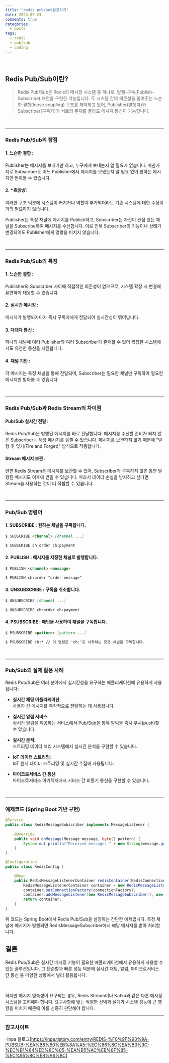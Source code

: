 ```yaml
---
title: "redis pub/sub활용하기"
date: 2024-09-23
comments: true
categories:
  - posts
tags:
  - redis
  - pub/sub
  - coding
---
```


<br>

## Redis Pub/Sub이란?
> Redis Pub/Sub은 Redis의 메시징 시스템 중 하나로, 발행-구독(Publish-Subscribe) 패턴을 구현한 기능입니다. 두 시스템 간의 의존성을 줄여주는 느슨한 결합(loose coupling) 구조를 채택하고 있어, Publisher(발행자)와 Subscriber(구독자)가 서로의 존재를 몰라도 메시지 통신이 가능합니다.


<br>

---

### Redis Pub/Sub의 장점

#### 1. **느슨한 결합** :<br>
Publisher는 메시지를 보내기만 하고, 누구에게 보내는지 알 필요가 없습니다. 마찬가지로 Subscriber도 어느 Publisher에서 메시지를 보냈는지 알 필요 없이 원하는 메시지만 받아볼 수 있습니다.

#### 2. **확장성* :<br>
이러한 구조 덕분에 시스템이 커지거나 역할이 추가되더라도 기존 시스템에 대한 수정이 거의 필요하지 않습니다.



Publisher는 특정 채널에 메시지를 Publish하고, Subscriber는 자신이 관심 있는 채널을 Subscribe하여 메시지를 수신합니다. 이로 인해 Subscriber의 기능이나 상태가 변경되어도 Publisher에게 영향을 미치지 않습니다.


<br>

---


### Redis Pub/Sub의 특징

#### 1. **느슨한 결합** :<br>
Publisher와 Subscriber 사이에 직접적인 의존성이 없으므로, 시스템 확장 시 변경에 유연하게 대응할 수 있습니다.

#### 2. **실시간 메시징** :<br>
메시지가 발행되자마자 즉시 구독자에게 전달되어 실시간성이 뛰어납니다.

#### 3. **다대다 통신** :<br>
하나의 채널에 여러 Publisher와 여러 Subscriber가 존재할 수 있어 복잡한 시스템에서도 유연한 통신을 지원합니다.

#### 4. **채널 기반** :<br>
각 메시지는 특정 채널을 통해 전달되며, Subscriber는 필요한 채널만 구독하여 필요한 메시지만 받아볼 수 있습니다.


<br>


---

### Redis Pub/Sub과 Redis Stream의 차이점

#### **Pub/Sub 실시간 전달** :<br>

Redis Pub/Sub은 발행된 메시지를 바로 전달합니다. 메시지를 수신할 준비가 되지 않은 Subscriber는 해당 메시지를 놓칠 수 있습니다. 메시지를 보관하지 않기 때문에 "발행 후 잊기(Fire and Forget)" 방식으로 작동합니다.

#### **Stream 메시지 보관** :<br>

반면 Redis Stream은 메시지를 보관할 수 있어, Subscriber가 구독하지 않은 동안 발행된 메시지도 이후에 받을 수 있습니다. 따라서 데이터 손실을 방지하고 싶다면 Stream을 사용하는 것이 더 적합할 수 있습니다.


<br>


---

### Pub/Sub 명령어

#### 1. **SUBSCRIBE** : 원하는 채널을 구독합니다.
```markdown
$ SUBSCRIBE <channel> [channel ...] 

$ SUBSCRIBE ch:order ch:payment
```

#### 2. **PUBLISH** : 메시지를 지정한 채널로 발행합니다.
```markdown
$ PUBLISH <channel> <message>

$ PUBLISH ch:order "order message"
```

#### 3. **UNSUBSCRIBE** : 구독을 취소합니다.
```markdown
$ UNSUBSCRIBE [channel ...]

$ UNSUBSCRIBE ch:order ch:payment
```

#### 4. **PSUBSCRIBE** : 패턴을 사용하여 채널을 구독합니다.
```markdown
$ PSUBSCRIBE <pattern> [pattern ...]

$ PSUBSCRIBE ch:* // 이 명령은 'ch:'로 시작하는 모든 채널을 구독합니다.
```

<br>


---

### Pub/Sub의 실제 활용 사례 
Redis Pub/Sub은 여러 분야에서 실시간성을 요구하는 애플리케이션에 유용하게 사용됩니다:

- **실시간 채팅 어플리케이션**: <br>
사용자 간 메시지를 즉각적으로 전달하는 데 사용됩니다.

- **실시간 알림 서비스**: <br>
실시간 알림을 제공하는 서비스에서 Pub/Sub을 통해 알림을 즉시 푸시(push)할 수 있습니다.

- **실시간 분석**: <br>
스트리밍 데이터 처리 시스템에서 실시간 분석을 구현할 수 있습니다.

- **IoT 데이터 스트리밍**: <br>
IoT 센서 데이터 스트리밍 및 실시간 수집에 사용됩니다.

- **마이크로서비스 간 통신**: <br>
마이크로서비스 아키텍처에서 서비스 간 비동기 통신을 구현할 수 있습니다.

<br>

---


### 예제코드 (Spring Boot 기반 구현)

```java
@Service
public class RedisMessageSubscriber implements MessageListener {
    
    @Override
    public void onMessage(Message message, byte[] pattern) {
        System.out.println("Received message: " + new String(message.getBody()));
    }
}

@Configuration
public class RedisConfig {

    @Bean
    public RedisMessageListenerContainer redisContainer(RedisConnectionFactory connectionFactory) {
        RedisMessageListenerContainer container = new RedisMessageListenerContainer();
        container.setConnectionFactory(connectionFactory);
        container.addMessageListener(new RedisMessageSubscriber(), new PatternTopic("ch:order"));
        return container;
    }
}
```
위 코드는 Spring Boot에서 Redis Pub/Sub을 설정하는 간단한 예제입니다. 특정 채널에 메시지가 발행되면 RedisMessageSubscriber에서 해당 메시지를 받아 처리합니다.



## 결론

Redis Pub/Sub은 실시간 메시징 기능이 필요한 애플리케이션에서 유용하게 사용할 수 있는 솔루션입니다. 그 단순함과 빠른 성능 덕분에 실시간 채팅, 알림, 마이크로서비스 간 통신 등 다양한 상황에서 널리 활용됩니다.

<br>

하지만 메시지 영속성이 요구되는 경우, Redis Stream이나 Kafka와 같은 다른 메시징 시스템을 고려해야 합니다. 요구사항에 맞는 적절한 선택과 설계가 시스템 성능에 큰 영향을 미치기 때문에 이를 신중히 판단해야 합니다.


---

### 참고사이트

-Inpa 블로그[https://inpa.tistory.com/entry/REDIS-%F0%9F%93%9A-PUBSUB-%EA%B8%B0%EB%8A%A5-%EC%86%8C%EA%B0%9C-%EC%B1%84%ED%8C%85-%EA%B5%AC%EB%8F%85-%EC%95%8C%EB%A6%BC]




